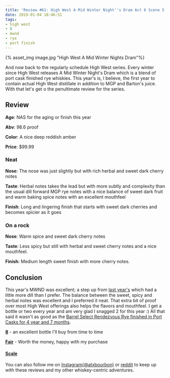 ```yaml
---
title: 'Review #61: High West A Mid Winter Night''s Dram Act 6 Scene 5'
date: 2019-01-04 18:46:51
tags:
- high west
- 8
- mwnd
- rye
- port finish
---
```


{% asset_img image.jpg "High West A Mid Winter Nights Dram"%}

And now back to the regularly schedule High West series. Every winter since High West releases A Mid Winter Night's Dram which is a blend of port cask finished rye whiskies. This year's is, I believe, the first year to contain actual High West distillate in addition to MGP and Barton's juice. With that let's get o the penultimate review for the series.

## Review
**Age**: NAS for the aging or finish this year

**Abv**: 98.6 proof

**Color**: A nice deep reddish amber

**Price**: $99.99

### Neat
**Nose**: The nose was just slightly but with rich herbal and sweet dark cherry notes

**Taste**: Herbal notes takes the lead but with more subtly and complexity than the usual dill forward MGP rye notes with a nice balance of sweet dark fruit and warm baking spice notes with an excellent mouthfeel

**Finish**: Long and lingering finish that starts with sweet dark cherries and becomes spicier as it goes

### On a rock
**Nose**: Warm spice and sweet dark cherry notes

**Taste**: Less spicy but still with herbal and sweet cherry notes and a nice mouthfeel.

**Finish**: Medium length sweet finish with more cherry notes.

## Conclusion
This year's MWND was excellent; a step up from [last year's](https://atxbourbon.com/2018/09/19/Review-16-A-Mid-Winter-Night-s-Dram-Act-5-Scene-3-Mystery-Sample/) which had a little more dill than I prefer. The balance between the sweet, spicy and herbal notes was excellent and I preferred it neat. That extra bit of proof over most High West offerings also helps the flavors and mouthfeel. I get a bottle or two every year and am very glad I snagged 2 for this year :) All that said it wasn't as good as the [Barrel Select Rendezvous Rye finished in Port Casks for 4 year and 7 months](https://atxbourbon.com/2018/12/31/Review-58-High-West-Rendezvous-Rye-Barrel-Select-Port-Finish-2018/).

[**8**](https://atxbourbon.com/tags/8/) - an excellent bottle I'll buy from time to time

[**Fair**](https://atxbourbon.com/tags/fair-value/) - Worth the money, happy with my purchase

#### [Scale](http://atxbourbon.com/Scale/)

You can also follow me on [Instagram(@atxbourbon)](https://www.instagram.com/atxbourbon/) or [reddit](https://www.reddit.com/r/scottmotorraddrinks/) to keep up with these reviews and my other whiskey-centric adventures.

